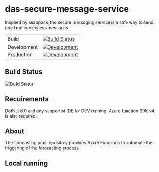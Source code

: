 # das-secure-message-service

Inspired by snappass, the secure messaging service is a safe way to send one time contextless messages.

|             |                        |
|-------------|------------------------|
| Build       |[![Build Status](https://sfa-gov-uk.visualstudio.com/Digital%20Apprenticeship%20Service/_apis/build/status/das-secure-message-service?branchName=master)](https://sfa-gov-uk.visualstudio.com/Digital%20Apprenticeship%20Service/_build/latest?definitionId=1342?branchName=master)|
| Development |[![Development](https://sfa-gov-uk.vsrm.visualstudio.com/_apis/public/Release/badge/c39e0c0b-7aff-4606-b160-3566f3bbce23/243/735)]()|
| Production  |[![Development](https://sfa-gov-uk.vsrm.visualstudio.com/_apis/public/Release/badge/c39e0c0b-7aff-4606-b160-3566f3bbce23/243/745)]()|


## Build Status

![Build Status](https://sfa-gov-uk.visualstudio.com/Digital%20Apprenticeship%20Service/_apis/build/status/Manage%20Funding/das-reservations-jobs?branchName=master)

## Requirements

DotNet 6.0 and any supported IDE for DEV running. Azure function SDK v4 is also required.

## About

The forecasting jobs repository provides Azure Functions to automate the triggering of the forecasting process.

## Local running
